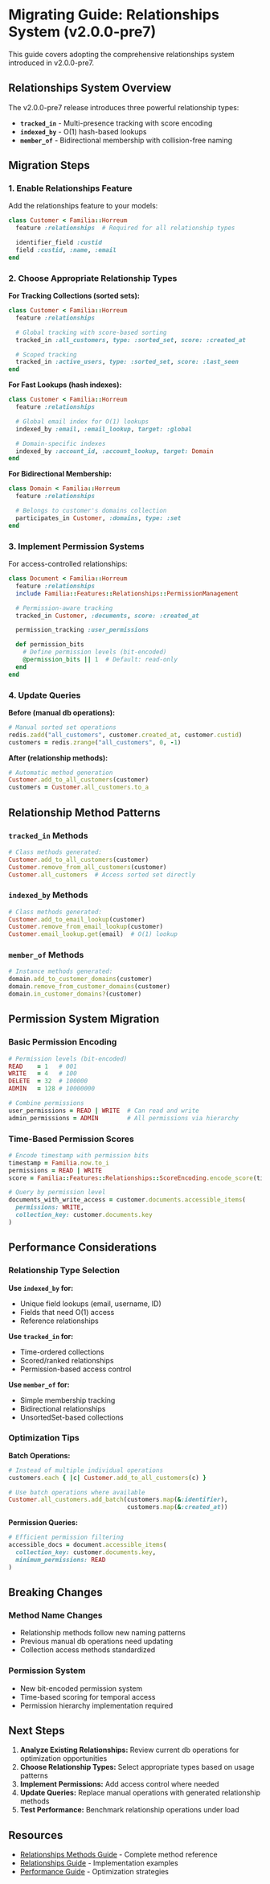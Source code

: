 # Migrating Guide: Relationships System (v2.0.0-pre7)

This guide covers adopting the comprehensive relationships system introduced in v2.0.0-pre7.

## Relationships System Overview

The v2.0.0-pre7 release introduces three powerful relationship types:

- **`tracked_in`** - Multi-presence tracking with score encoding
- **`indexed_by`** - O(1) hash-based lookups
- **`member_of`** - Bidirectional membership with collision-free naming

## Migration Steps

### 1. Enable Relationships Feature

Add the relationships feature to your models:

```ruby
class Customer < Familia::Horreum
  feature :relationships  # Required for all relationship types

  identifier_field :custid
  field :custid, :name, :email
end
```

### 2. Choose Appropriate Relationship Types

**For Tracking Collections (sorted sets):**
```ruby
class Customer < Familia::Horreum
  feature :relationships

  # Global tracking with score-based sorting
  tracked_in :all_customers, type: :sorted_set, score: :created_at

  # Scoped tracking
  tracked_in :active_users, type: :sorted_set, score: :last_seen
end
```

**For Fast Lookups (hash indexes):**
```ruby
class Customer < Familia::Horreum
  feature :relationships

  # Global email index for O(1) lookups
  indexed_by :email, :email_lookup, target: :global

  # Domain-specific indexes
  indexed_by :account_id, :account_lookup, target: Domain
end
```

**For Bidirectional Membership:**
```ruby
class Domain < Familia::Horreum
  feature :relationships

  # Belongs to customer's domains collection
  participates_in Customer, :domains, type: :set
end
```

### 3. Implement Permission Systems

For access-controlled relationships:

```ruby
class Document < Familia::Horreum
  feature :relationships
  include Familia::Features::Relationships::PermissionManagement

  # Permission-aware tracking
  tracked_in Customer, :documents, score: :created_at

  permission_tracking :user_permissions

  def permission_bits
    # Define permission levels (bit-encoded)
    @permission_bits || 1  # Default: read-only
  end
end
```

### 4. Update Queries

**Before (manual db operations):**
```ruby
# Manual sorted set operations
redis.zadd("all_customers", customer.created_at, customer.custid)
customers = redis.zrange("all_customers", 0, -1)
```

**After (relationship methods):**
```ruby
# Automatic method generation
Customer.add_to_all_customers(customer)
customers = Customer.all_customers.to_a
```

## Relationship Method Patterns

### `tracked_in` Methods
```ruby
# Class methods generated:
Customer.add_to_all_customers(customer)
Customer.remove_from_all_customers(customer)
Customer.all_customers  # Access sorted set directly
```

### `indexed_by` Methods
```ruby
# Class methods generated:
Customer.add_to_email_lookup(customer)
Customer.remove_from_email_lookup(customer)
Customer.email_lookup.get(email)  # O(1) lookup
```

### `member_of` Methods
```ruby
# Instance methods generated:
domain.add_to_customer_domains(customer)
domain.remove_from_customer_domains(customer)
domain.in_customer_domains?(customer)
```

## Permission System Migration

### Basic Permission Encoding
```ruby
# Permission levels (bit-encoded)
READ    = 1   # 001
WRITE   = 4   # 100
DELETE  = 32  # 100000
ADMIN   = 128 # 10000000

# Combine permissions
user_permissions = READ | WRITE  # Can read and write
admin_permissions = ADMIN        # All permissions via hierarchy
```

### Time-Based Permission Scores
```ruby
# Encode timestamp with permission bits
timestamp = Familia.now.to_i
permissions = READ | WRITE
score = Familia::Features::Relationships::ScoreEncoding.encode_score(timestamp, permissions)

# Query by permission level
documents_with_write_access = customer.documents.accessible_items(
  permissions: WRITE,
  collection_key: customer.documents.key
)
```

## Performance Considerations

### Relationship Type Selection

**Use `indexed_by` for:**
- Unique field lookups (email, username, ID)
- Fields that need O(1) access
- Reference relationships

**Use `tracked_in` for:**
- Time-ordered collections
- Scored/ranked relationships
- Permission-based access control

**Use `member_of` for:**
- Simple membership tracking
- Bidirectional relationships
- UnsortedSet-based collections

### Optimization Tips

**Batch Operations:**
```ruby
# Instead of multiple individual operations
customers.each { |c| Customer.add_to_all_customers(c) }

# Use batch operations where available
Customer.all_customers.add_batch(customers.map(&:identifier),
                                 customers.map(&:created_at))
```

**Permission Queries:**
```ruby
# Efficient permission filtering
accessible_docs = document.accessible_items(
  collection_key: customer.documents.key,
  minimum_permissions: READ
)
```

## Breaking Changes

### Method Name Changes
- Relationship methods follow new naming patterns
- Previous manual db operations need updating
- Collection access methods standardized

### Permission System
- New bit-encoded permission system
- Time-based scoring for temporal access
- Permission hierarchy implementation required

## Next Steps

1. **Analyze Existing Relationships:** Review current db operations for optimization opportunities
2. **Choose Relationship Types:** Select appropriate types based on usage patterns
3. **Implement Permissions:** Add access control where needed
4. **Update Queries:** Replace manual operations with generated relationship methods
5. **Test Performance:** Benchmark relationship operations under load

## Resources

- [Relationships Methods Guide](../guides/relationships-methods.md) - Complete method reference
- [Relationships Guide](../guides/Relationships-Guide.md) - Implementation examples
- [Performance Guide](../guides/Implementation-Guide.md) - Optimization strategies
